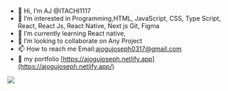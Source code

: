 - 👋 Hi, I’m AJ @ITACHI1117
- 👀 I’m interested in Programming,HTML, JavaScript, CSS, Type Script, React, React Js, React Native, Next js Git, Figma
- 🌱 I’m currently learning React native,
- 💞️ I’m looking to collaborate on Any Project
- 📫 How to reach me Email:ajogujoseph0317@gmail.com
- 💼 my portfolio [https://ajogujoseph.netlify.app](https://ajogujoseph.netlify.app/)

[![](https://visitcount.itsvg.in/api?id=AJ&label=Profile%20Views&color=12&icon=2&pretty=true)](https://visitcount.itsvg.in)


<!---
ITACHI1117/ITACHI1117 is a ✨ special ✨ repository because its `README.md` (this file) appears on your GitHub profile.
You can click the Preview link to take a look at your changes.
--->
